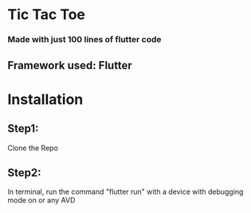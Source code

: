 # Tic Tac Toe

### Made with just 100 lines of flutter code 

## Framework used: Flutter

# Installation

## Step1: 
Clone the Repo

## Step2:
In terminal, run the command "flutter run" with a device with debugging mode on or any AVD
